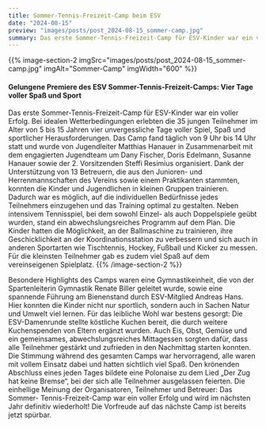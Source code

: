 ```yaml
---
title: Sommer-Tennis-Freizeit-Camp beim ESV
date: "2024-08-15"
preview: "images/posts/post_2024-08-15_sommer-camp.jpg"
summary: Das erste Sommer-Tennis-Freizeit-Camp für ESV-Kinder war ein voller Erfolg. Bei idealen Wetterbedingungen erlebten die 35 jungen Teilnehmer im Alter von 5 bis 15 Jahren vier unvergesslich...
---
```


{{% image-section-2 imgSrc="images/posts/post_2024-08-15_sommer-camp.jpg" imgAlt="Sommer-Camp" imgWidth="600" %}}
#### Gelungene Premiere des ESV Sommer-Tennis-Freizeit-Camps: Vier Tage voller Spaß und Sport

Das erste Sommer-Tennis-Freizeit-Camp für ESV-Kinder war ein voller Erfolg. Bei idealen Wetterbedingungen erlebten die 35 jungen Teilnehmer im Alter von 5 bis 15 Jahren vier unvergessliche Tage voller Spiel, Spaß und sportlicher Herausforderungen. Das Camp fand täglich von 9 Uhr bis 14 Uhr statt und wurde von Jugendleiter Matthias Hanauer in Zusammenarbeit mit dem engagierten Jugendteam um Dany Fischer, Doris Edelmann, Susanne Hanauer sowie der 2. Vorsitzenden Steffi Resimius organisiert. Dank der Unterstützung von 13 Betreuern, die aus den Junioren- und Herrenmannschaften des Vereins sowie einem Praktikanten stammten, konnten die Kinder und Jugendlichen in kleinen Gruppen trainieren. Dadurch war es möglich, auf die individuellen Bedürfnisse jedes Teilnehmers einzugehen und das Training optimal zu gestalten. Neben intensivem Tennisspiel, bei dem sowohl Einzel- als auch Doppelspiele geübt wurden, stand ein abwechslungsreiches Programm auf dem Plan. Die Kinder hatten die Möglichkeit, an der Ballmaschine zu trainieren, ihre Geschicklichkeit an der Koordinationsstation zu verbessern und sich auch in anderen Sportarten wie Tischtennis, Hockey, Fußball und Kicker zu messen. Für die kleinsten Teilnehmer gab es zudem viel Spaß auf dem vereinseigenen Spielplatz.
{{% /image-section-2 %}}

Besondere Highlights des Camps waren eine Gymnastikeinheit, die von der Spartenleiterin Gymnastik Renate Biller geleitet wurde, sowie eine spannende Führung am Bienenstand durch ESV-Mitglied Andreas Hans. Hier konnten die Kinder nicht nur sportlich, sondern auch in Sachen Natur und Umwelt viel lernen. Für das leibliche Wohl war bestens gesorgt: Die ESV-Damenrunde stellte köstliche Kuchen bereit, die durch weitere Kuchenspenden von Eltern ergänzt wurden. Auch Eis, Obst, Gemüse und ein gemeinsames, abwechslungsreiches Mittagessen sorgten dafür, dass alle Teilnehmer gestärkt und zufrieden in den Nachmittag starten konnten. Die Stimmung während des gesamten Camps war hervorragend, alle waren mit vollem Einsatz dabei und hatten sichtlich viel Spaß. Den krönenden Abschluss eines jeden Tages bildete eine Polonaise zu dem Lied „Der Zug hat keine Bremse“, bei der sich alle Teilnehmer ausgelassen feierten. Die einhellige Meinung der Organisatoren, Teilnehmer und Betreuer: Das Sommer- Tennis-Freizeit-Camp war ein voller Erfolg und wird im nächsten Jahr definitiv wiederholt! Die Vorfreude auf das nächste Camp ist bereits jetzt spürbar.
